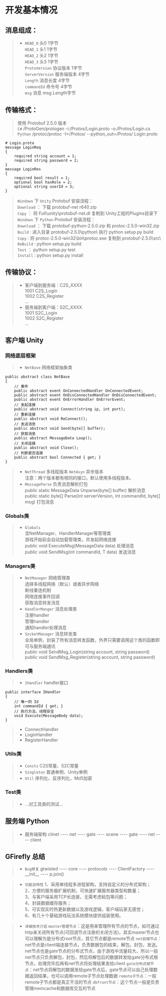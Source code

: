 # 开发基本情况

## 消息组成：
> * `HEAD_0`  头0  1字节  
`HEAD_1`  头1  1字节  
`HEAD_2`  头2  1字节  
`HEAD_3`  头3  1字节  
`ProtoVersion`  协议版本  1字节  
`ServerVersion`  服务端版本  4字节  
`Length`  消息长度  4字节  
`commandId`  命令号  4字节  
`msg`  消息  msg.Length字节  

## 传输格式：
> 使用 Protobuf 2.5.0 版本  
> `C#` /ProtoGen/protogen -i:/Protos/Login.proto -o:/Protos/Login.cs  
> `Python` /protoc/protoc -I=/Protos/ --python_out=/Protos/ Login.proto  
```
# Login.proto
message LoginReq
{
	required string account = 1;
	required string password = 2;
}
message LoginRes
{
	required bool result = 1;
	optional bool hasRole = 2;
	optional string userId = 3;
}
```
> `Windows` 下 `Unity` Protobuf 安装流程：  
`Download` ： 下载 protobuf-net r640.zip  
`Copy` ： 将 Full\unity\protobuf-net.dl 复制到 Unity工程的Plugins目录下  
> `Windows` 下 `Python` Protobuf 安装流程：  
`Download` ： 下载 protobuf-python-2.5.0.zip 和 protoc-2.5.0-win32.zip  
`Build` : 进入目录 protobuf-2.5.0\python\ 执行 python setup.py build  
`Copy` : 将 protoc-2.5.0-win32\bin\protoc.exe 复制到 protobuf-2.5.0\src\  
`ReBuild` : python setup.py build  
`Test` ： python setup.py test  
`Install` : python setup.py install  

## 传输协议：
> * 客户端到服务端：C2S_XXXX  
1001 C2S_Login  
1002 C2S_Register  
...  
> * 服务端到客户端：S2C_XXXX  
1001 S2C_Login  
1002 S2C_Register  
...  

## 客户端 Unity
### 网络底层框架
> * `NetBase` 网络框架抽象类  
```
public abstract class NetBase
{
    // 事件
    public abstract event OnConnectedHandler OnConnectedEvent;
    public abstract event OnDisConnectedHandler OnDisConnectedEvent;
    public abstract event OnErrorHandler OnErrorEvent;
    // 发起连接
    public abstract void Connect(string ip, int port);
    // 重新连接
    public abstract void ReConnect();
    // 发送消息
    public abstract void Send(byte[] buffer);
    // 获取消息
    public abstract MessageData Loop();
    // 关闭连接
    public abstract void Close();
    // 判断是否连接
    public abstract bool Connected { get; }
}
```
> * `NetThread` 多线程版本  `NetAsyn` 异步版本  
注意：两个版本都有相同的接口，默认使用多线程版本。  
> * `MessageParse` 负责消息解析打包  
public static MessageData Unparse(byte[] buffer) 解析消息  
public static byte[] Parse(int serverVersion, int commandId, byte[] msg) 打包消息 

### Globals类
> * `Globals`  
含NetManager、HandlerManager等管理类  
游戏开始前会自动加载管理类，并发起网络连接  
public void ExecuteMsg(MessageData data) 处理消息  
public void SendMsg<T>(int commandId, T data) 发送消息  

### Managers类
> * `NetManager` 网络管理类  
选择多线程网络（默认）或者异步网络  
断线重连机制  
网络连接事件回调  
获取消息转发消息  
> * `HandlerManger` 消息处理类  
注册handler  
管理handler  
通知handler处理消息   
> * `SocketManager` 消息转发类  
全局单例，封装了所有消息转发函数，外界只需要调用这个类的函数即可与服务端通讯  
public void SendMsg_Login(string account, string password)  
public void SendMsg_Register(string account, string password)  

### Handlers类
> * `IHandler` handler接口
```
public interface IHandler
{
    // 唯一的 Id
    int commandId { get; }
    // 执行方法，线程安全
    void Execute(MessageBody data);
}
```
> * ConnectHandler
> * LoginHandler
> * RegisterHandler

### Utils类
> * `Consts`  C2S常量、S2C常量
> * `Singleton` 普通单例、Unity单例
> * `Util` 序列化、反序列化、Md5加密

### Test类
> * ...对工具类的测试...

## 服务端 Python
> * 服务端架构
clinet ---- net ---- gate ---- scene ---- gate ---- net ---- client  

## GFirefly 总结
> * `Bug修复`
gtwisted ---- core ---- protocols ---- ClientFactory ---- \_\_init\_\_ ---- p.join()  

> * `功能及特性`
1、采用单线程多进程架构，支持自定义的分布式架构；  
2、方便的服务器扩展机制，可快速扩展服务器类型和数量；  
3、与客户端采用TCP长连接，无需考虑粘包等问题；  
4、封装数据缓存服务；  
5、可实现实时热更新数据以及游戏逻辑，客户端玩家无感觉；  
6、有几十个基础游戏玩法系统模块提供组装使用。  

> * `详细技术介绍`
> `master管理节点`：这是用来管理所有节点的节点，如可通过http来关闭所有节点(可回调节点注册的关闭方法)，其实master节点也可以理解为是分布式root节点，其它节点都是remote节点
> `net前端节点`：net节点是client端连接节点，负责数据包的结束，解包，封包，发送。net节点也是gate节点的分布式节点，由于游戏中流量较大，所以一般net节点只负责解包，封包，然后将解包后的数据转发给gate分布式根节点，处理完毕后再有net节点将处理结果发给client
> `gate分布式根节点`：net节点将解包的数据发给gate节点后，gate节点可以自己处理数据返回结果，也可以调用remote子节点处理数据
> `remote子节点`：一般remote子节点都是真正干活的节点
> `dbfront节点`：这个节点一般是负责管理memcache和数据库交互的节点
